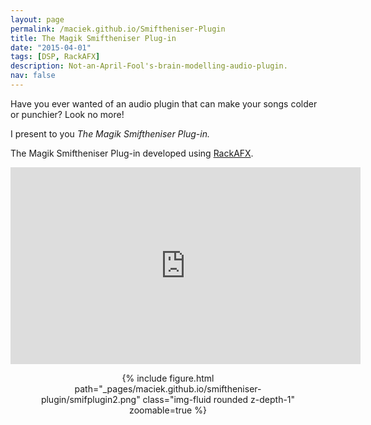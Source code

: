 ```yaml
---
layout: page
permalink: /maciek.github.io/Smiftheniser-Plugin
title: The Magik Smiftheniser Plug-in
date: "2015-04-01"
tags: [DSP, RackAFX]
description: Not-an-April-Fool's-brain-modelling-audio-plugin.
nav: false
---
```


Have you ever wanted of an audio plugin that can make your songs colder or punchier? Look no more!

I present to you <em>The Magik Smiftheniser Plug-in.</em>

The Magik Smiftheniser Plug-in developed using <a href="https://www.willpirkle.com/rackafx/">RackAFX</a>.

<center>
<iframe width="560" height="315" src="https://www.youtube.com/embed/miDvbmyl2mg" frameborder="0" allow="accelerometer; autoplay; encrypted-media; gyroscope; picture-in-picture" allowfullscreen></iframe>

<figure>
<div class="row mt-3">
    <div class="col-sm mt-3 mt-md-0">
        {% include figure.html path="_pages/maciek.github.io/smiftheniser-plugin/smifplugin2.png" class="img-fluid rounded z-depth-1" zoomable=true %}
    </div>
</div>
</figure>
</center>